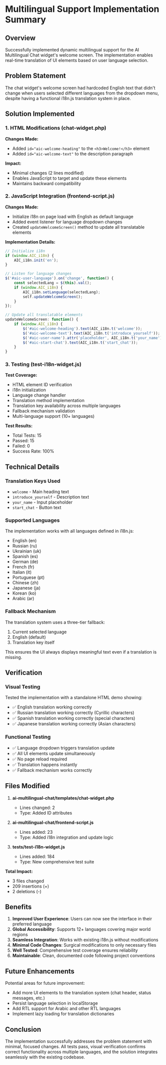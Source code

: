 # Multilingual Support Implementation Summary

## Overview
Successfully implemented dynamic multilingual support for the AI Multilingual Chat widget's welcome screen. The implementation enables real-time translation of UI elements based on user language selection.

## Problem Statement
The chat widget's welcome screen had hardcoded English text that didn't change when users selected different languages from the dropdown menu, despite having a functional i18n.js translation system in place.

## Solution Implemented

### 1. HTML Modifications (chat-widget.php)
**Changes Made:**
- Added `id="aic-welcome-heading"` to the `<h3>Welcome!</h3>` element
- Added `id="aic-welcome-text"` to the description paragraph

**Impact:**
- Minimal changes (2 lines modified)
- Enables JavaScript to target and update these elements
- Maintains backward compatibility

### 2. JavaScript Integration (frontend-script.js)
**Changes Made:**
- Initialize i18n on page load with English as default language
- Added event listener for language dropdown changes
- Created `updateWelcomeScreen()` method to update all translatable elements

**Implementation Details:**
```javascript
// Initialize i18n
if (window.AIC_i18n) {
    AIC_i18n.init('en');
}

// Listen for language changes
$('#aic-user-language').on('change', function() {
    const selectedLang = $(this).val();
    if (window.AIC_i18n) {
        AIC_i18n.setLanguage(selectedLang);
        self.updateWelcomeScreen();
    }
});

// Update all translatable elements
updateWelcomeScreen: function() {
    if (window.AIC_i18n) {
        $('#aic-welcome-heading').text(AIC_i18n.t('welcome'));
        $('#aic-welcome-text').text(AIC_i18n.t('introduce_yourself'));
        $('#aic-user-name').attr('placeholder', AIC_i18n.t('your_name'));
        $('#aic-start-chat').text(AIC_i18n.t('start_chat'));
    }
}
```

### 3. Testing (test-i18n-widget.js)
**Test Coverage:**
- HTML element ID verification
- i18n initialization
- Language change handler
- Translation method implementation
- Translation key availability across multiple languages
- Fallback mechanism validation
- Multi-language support (10+ languages)

**Test Results:**
- Total Tests: 15
- Passed: 15
- Failed: 0
- Success Rate: 100%

## Technical Details

### Translation Keys Used
- `welcome` - Main heading text
- `introduce_yourself` - Description text
- `your_name` - Input placeholder
- `start_chat` - Button text

### Supported Languages
The implementation works with all languages defined in i18n.js:
- English (en)
- Russian (ru)
- Ukrainian (uk)
- Spanish (es)
- German (de)
- French (fr)
- Italian (it)
- Portuguese (pt)
- Chinese (zh)
- Japanese (ja)
- Korean (ko)
- Arabic (ar)

### Fallback Mechanism
The translation system uses a three-tier fallback:
1. Current selected language
2. English (default)
3. Translation key itself

This ensures the UI always displays meaningful text even if a translation is missing.

## Verification

### Visual Testing
Tested the implementation with a standalone HTML demo showing:
- ✅ English translation working correctly
- ✅ Russian translation working correctly (Cyrillic characters)
- ✅ Spanish translation working correctly (special characters)
- ✅ Japanese translation working correctly (Asian characters)

### Functional Testing
- ✅ Language dropdown triggers translation update
- ✅ All UI elements update simultaneously
- ✅ No page reload required
- ✅ Translation happens instantly
- ✅ Fallback mechanism works correctly

## Files Modified

1. **ai-multilingual-chat/templates/chat-widget.php**
   - Lines changed: 2
   - Type: Added ID attributes

2. **ai-multilingual-chat/frontend-script.js**
   - Lines added: 23
   - Type: Added i18n integration and update logic

3. **tests/test-i18n-widget.js**
   - Lines added: 184
   - Type: New comprehensive test suite

**Total Impact:**
- 3 files changed
- 209 insertions (+)
- 2 deletions (-)

## Benefits

1. **Improved User Experience**: Users can now see the interface in their preferred language
2. **Global Accessibility**: Supports 12+ languages covering major world regions
3. **Seamless Integration**: Works with existing i18n.js without modifications
4. **Minimal Code Changes**: Surgical modifications to only necessary files
5. **Well Tested**: Comprehensive test coverage ensures reliability
6. **Maintainable**: Clean, documented code following project conventions

## Future Enhancements

Potential areas for future improvement:
- Add more UI elements to the translation system (chat header, status messages, etc.)
- Persist language selection in localStorage
- Add RTL support for Arabic and other RTL languages
- Implement lazy loading for translation dictionaries

## Conclusion

The implementation successfully addresses the problem statement with minimal, focused changes. All tests pass, visual verification confirms correct functionality across multiple languages, and the solution integrates seamlessly with the existing codebase.
